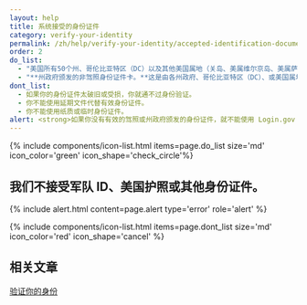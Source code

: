 ```yaml
---
layout: help
title: 系统接受的身份证件
category: verify-your-identity
permalink: /zh/help/verify-your-identity/accepted-identification-documents/
order: 2
do_list: 
  - "美国所有50个州、哥伦比亚特区（DC）以及其他美国属地（关岛、美属维尔京岛、美属萨摩亚、马里亚纳群岛和波多黎各）的**驾照**。"
  - "**州政府颁发的非驾照身份证件卡。**这是由各州政府、哥伦比亚特区（DC）、或美国属地颁发的一种身份文件，证明你的身份但不授予驾驶特权。"
dont_list:
  - 如果你的身份证件太破旧或受损，你就通不过身份验证。
  - 你不能使用延期文件代替有效身份证件。
  - 你不能使用纸质或临时身份证件。
alert: <strong>如果你没有有效的驾照或州政府颁发的身份证件，就不能使用 Login.gov 进行身份验证。</strong>请联系我们合作机构的帮助中心来了解你该怎么办。
---
```


{% include components/icon-list.html items=page.do_list size='md' icon_color='green' icon_shape='check_circle'%}

## 我们不接受军队 ID、美国护照或其他身份证件。

{% include alert.html content=page.alert type='error' role='alert' %}


{% include components/icon-list.html items=page.dont_list size='md' icon_color='red' icon_shape='cancel' %}

## 相关文章

[验证你的身份](/zh/help/verify-your-identity/how-to-verify-your-identity/)
